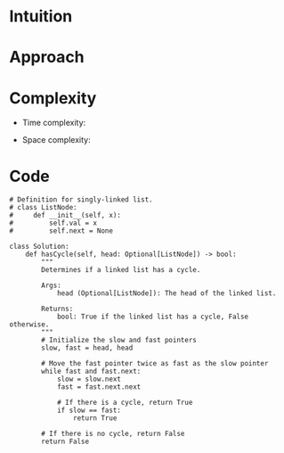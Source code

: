 # Intuition

<!-- Describe your first thoughts on how to solve this problem. -->

# Approach

<!-- Describe your approach to solving the problem. -->

# Complexity

- Time complexity:
<!-- Add your time complexity here, e.g. $$O(n)$$ -->

- Space complexity:
<!-- Add your space complexity here, e.g. $$O(n)$$ -->

# Code

```python3 []
# Definition for singly-linked list.
# class ListNode:
#     def __init__(self, x):
#         self.val = x
#         self.next = None

class Solution:
    def hasCycle(self, head: Optional[ListNode]) -> bool:
        """
        Determines if a linked list has a cycle.

        Args:
            head (Optional[ListNode]): The head of the linked list.

        Returns:
            bool: True if the linked list has a cycle, False otherwise.
        """
        # Initialize the slow and fast pointers
        slow, fast = head, head

        # Move the fast pointer twice as fast as the slow pointer
        while fast and fast.next:
            slow = slow.next
            fast = fast.next.next

            # If there is a cycle, return True
            if slow == fast:
                return True

        # If there is no cycle, return False
        return False
```
